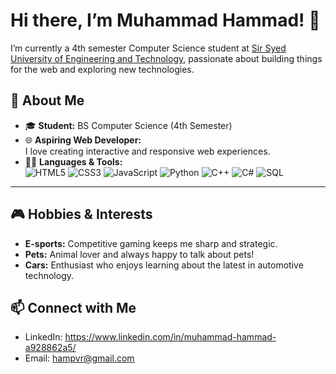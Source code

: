# Hi there, I’m Muhammad Hammad! 👋
I’m currently a 4th semester Computer Science student at [Sir Syed University of Engineering and Technology](https://www.ssuet.edu.pk/), passionate about building things for the web and exploring new technologies.

## 🚀 About Me

- 🎓 **Student:** BS Computer Science (4th Semester)
- 🌐 **Aspiring Web Developer:**  
  I love creating interactive and responsive web experiences.
- 🧑‍💻 **Languages & Tools:**  
  ![HTML5](https://img.shields.io/badge/html5-%23E34F26.svg?&style=flat&logo=html5&logoColor=white)
  ![CSS3](https://img.shields.io/badge/css3-%231572B6.svg?&style=flat&logo=css3&logoColor=white)
  ![JavaScript](https://img.shields.io/badge/javascript-%23323330.svg?&style=flat&logo=javascript&logoColor=%23F7DF1E)
  ![Python](https://img.shields.io/badge/python-%2314354C.svg?&style=flat&logo=python&logoColor=white)
  ![C++](https://img.shields.io/badge/c++-%2300599C.svg?&style=flat&logo=c%2B%2B&logoColor=white)
  ![C#](https://img.shields.io/badge/c%23-%23239120.svg?&style=flat&logo=c-sharp&logoColor=white)
  ![SQL](https://img.shields.io/badge/sql-%2307405e.svg?&style=flat&logo=sqlite&logoColor=white)

---

## 🎮 Hobbies & Interests

- **E-sports:** Competitive gaming keeps me sharp and strategic.
- **Pets:** Animal lover and always happy to talk about pets!
- **Cars:** Enthusiast who enjoys learning about the latest in automotive technology.

## 📫 Connect with Me

- LinkedIn: https://www.linkedin.com/in/muhammad-hammad-a928862a5/
- Email: hampvr@gmail.com

